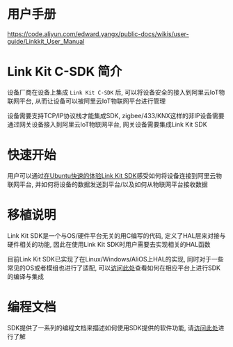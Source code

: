 # 用户手册

https://code.aliyun.com/edward.yangx/public-docs/wikis/user-guide/Linkkit_User_Manual

# Link Kit C-SDK 简介

设备厂商在设备上集成 `Link Kit C-SDK` 后, 可以将设备安全的接入到阿里云IoT物联网平台, 从而让设备可以被阿里云IoT物联网平台进行管理

设备需要支持TCP/IP协议栈才能集成SDK, zigbee/433/KNX这样的非IP设备需要通过网关设备接入到阿里云IoT物联网平台, 网关设备需要集成Link Kit SDK

# 快速开始

用户可以通过[在Ubuntu快速的体验Link Kit SDK](https://help.aliyun.com/document_detail/96624.html)感受如何将设备连接到阿里云物联网平台, 并如何将设备的数据发送到平台/以及如何从物联网平台接收数据

# 移植说明
Link Kit SDK是一个与OS/硬件平台无关的用C编写的代码, 定义了HAL层来对接与硬件相关的功能, 因此在使用Link Kit SDK时用户需要去实现相关的HAL函数

目前Link Kit SDK已实现了在Linux/Windows/AliOS上HAL的实现, 同时对于一些常见的OS或者模组也进行了适配, 可以[访问此处](https://help.aliyun.com/document_detail/97557.html)查看如何在相应平台上进行SDK的编译与集成

# 编程文档

SDK提供了一系列的编程文档来描述如何使用SDK提供的软件功能, 请[访问此处](https://help.aliyun.com/document_detail/96627.html)进行了解
